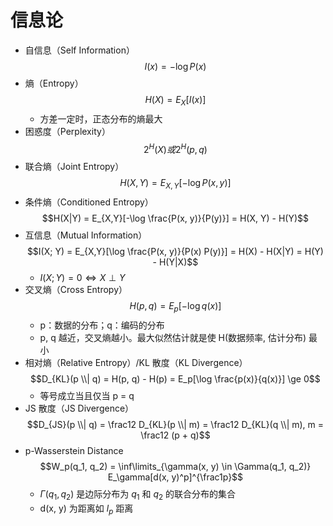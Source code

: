# 信息论

* 自信息（Self Information）$$I(x) = -\log P(x)$$
* 熵（Entropy）$$H(X) = E_X[I(x)]$$
  * 方差一定时，正态分布的熵最大
* 困惑度（Perplexity）$$2^H(X) 或 2^H(p, q)$$
* 联合熵（Joint Entropy）$$H(X, Y) = E_{X,Y}[-\log P(x, y)]$$
* 条件熵（Conditioned Entropy）$$H(X|Y) = E_{X,Y}[-\log \frac{P(x, y)}{P(y)}] = H(X, Y) - H(Y)$$
* 互信息（Mutual Information）$$I(X; Y) = E_{X,Y}[\log \frac{P(x, y)}{P(x) P(y)}] = H(X) - H(X|Y) = H(Y) - H(Y|X)$$
  * $I(X; Y) = 0 \Leftrightarrow X \perp Y$
* 交叉熵（Cross Entropy）$$H(p, q) = E_p[-\log q(x)]$$
  * p：数据的分布；q：编码的分布
  * p, q 越近，交叉熵越小。最大似然估计就是使 H(数据频率, 估计分布) 最小
* 相对熵（Relative Entropy）/KL 散度（KL Divergence）$$D_{KL}(p \\| q) = H(p, q) - H(p) = E_p[\log \frac{p(x)}{q(x)}] \ge 0$$
  * 等号成立当且仅当 p = q
* JS 散度（JS Divergence）$$D_{JS}(p \\| q) = \frac12 D_{KL}(p \\| m) = \frac12 D_{KL}(q \\| m), m = \frac12 (p + q)$$
* p-Wasserstein Distance $$W_p(q_1, q_2) = \inf\limits_{\gamma(x, y) \in \Gamma(q_1, q_2)} E_\gamma[d(x, y)^p]^{\frac1p}$$
  * $\Gamma(q_1, q_2)$ 是边际分布为 $q_1$ 和 $q_2$ 的联合分布的集合
  * d(x, y) 为距离如 $l_p$ 距离
